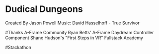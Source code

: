 # Dudical Dungeons
Created By Jason Powell
Music: David Hasselhoff - True Survivor

#Thanks
A-Frame Community
Ryan Betts' A-Frame Daydream Controller Component
Shane Hudson's "First Steps in VR"
Fullstack Academy

#Stackathon
